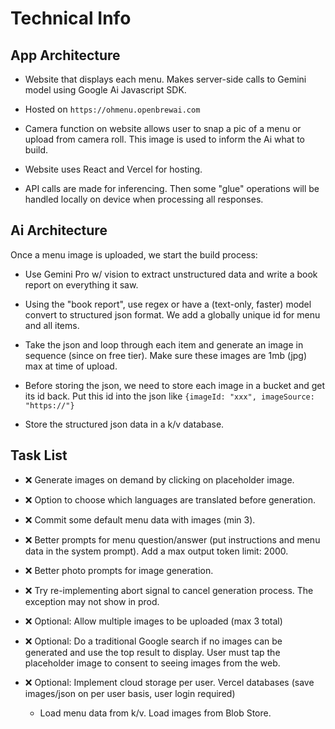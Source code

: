 # Technical Info

## App Architecture

- Website that displays each menu. Makes server-side calls to Gemini model using Google Ai Javascript SDK.

- Hosted on `https://ohmenu.openbrewai.com`

- Camera function on website allows user to snap a pic of a menu or upload from camera roll. This image is used to inform the Ai what to build.

- Website uses React and Vercel for hosting.

- API calls are made for inferencing. Then some "glue" operations will be handled locally on device when processing all responses.

## Ai Architecture

Once a menu image is uploaded, we start the build process:

- Use Gemini Pro w/ vision to extract unstructured data and write a book report on everything it saw.

- Using the "book report", use regex or have a (text-only, faster) model convert to structured json format. We add a globally unique id for menu and all items.

- Take the json and loop through each item and generate an image in sequence (since on free tier). Make sure these images are 1mb (jpg) max at time of upload.

- Before storing the json, we need to store each image in a bucket and get its id back. Put this id into the json like `{imageId: "xxx", imageSource: "https://"}`

- Store the structured json data in a k/v database.

## Task List

- ❌ Generate images on demand by clicking on placeholder image.

- ❌ Option to choose which languages are translated before generation.

- ❌ Commit some default menu data with images (min 3).

- ❌ Better prompts for menu question/answer (put instructions and menu data in the system prompt). Add a max output token limit: 2000.

- ❌ Better photo prompts for image generation.

- ❌ Try re-implementing abort signal to cancel generation process. The exception may not show in prod.

- ❌ Optional: Allow multiple images to be uploaded (max 3 total)

- ❌ Optional: Do a traditional Google search if no images can be generated and use the top result to display. User must tap the placeholder image to consent to seeing images from the web.

- ❌ Optional: Implement cloud storage per user. Vercel databases (save images/json on per user basis, user login required)

  - Load menu data from k/v. Load images from Blob Store.
